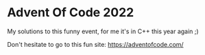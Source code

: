 # Advent Of Code 2022

My solutions to this funny event, for me it's in C++ this year again ;)

Don't hesitate to go to this fun site: https://adventofcode.com/
